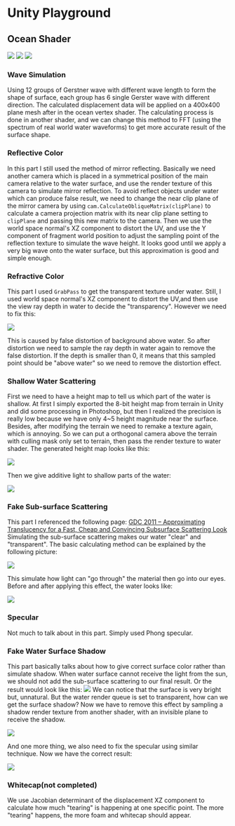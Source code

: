 # Unity Playground
## Ocean Shader
![](https://upload-images.jianshu.io/upload_images/16037344-9e9f4abbe25da73f.png)
![](https://upload-images.jianshu.io/upload_images/16037344-313c512ff0e4a11b.png)
![](https://upload-images.jianshu.io/upload_images/16037344-d7580d01f4fe3225.png)

### Wave Simulation
Using 12 groups of Gerstner wave with different wave length to form the shape of surface,  each group has 6 single Gerster wave with different direction. The calculated displacement data will be applied on a 400x400 plane mesh after in the ocean vertex shader. The calculating process is done in another shader, and we can change this method to FFT (using the spectrum of real world water waveforms) to get more accurate result of the surface shape.

### Reflective Color
In this part I still used the method of mirror reflecting. Basically we need another camera which is placed in a symmetrical position of the main camera relative to the water surface, and use the render texture of this camera to simulate mirror reflection. To avoid reflect objects under water which can produce false result, we need to change the near clip plane of the mirror camera by using `cam.CalculateObliqueMatrix(clipPlane)` to calculate a camera projection matrix with its near clip plane setting to `clipPlane` and passing this new matrix to the camera. Then we use the world space normal's XZ component to distort the UV, and use the Y component of fragment world position to adjust the sampling point of the reflection texture to simulate the wave height. It looks good until we apply a very big wave onto the water surface, but this approximation is good and simple enough.

### Refractive Color
This part I used `GrabPass` to get the transparent texture under water. Still, I used world space normal's XZ component to distort the UV,and then use the view ray depth in water to decide the "transparency".  However we need to fix this:

![](https://upload-images.jianshu.io/upload_images/16037344-7da537823a5226c1.png)

This is caused by false distortion of background above water. So after distortion we need to sample the ray depth in water again to remove the false distortion. If the depth is smaller than 0, it means that this sampled point should be "above water" so we need to remove the distortion effect.

### Shallow Water Scattering
First we need to have a height map to tell us which part of the water is shallow. At first I simply exported the 8-bit height map from terrain in Unity and did some processing in Photoshop, but then I realized the precision is really low because we have only 4~5 height magnitude near the surface. Besides, after modifying the terrain we need to remake a texture again, which is annoying. So we can put a orthogonal camera above the terrain with culling mask only set to terrain, then pass the render texture to water shader.
The generated height map looks like this:

![](https://upload-images.jianshu.io/upload_images/16037344-6b7cef1e06853632.png)

Then we give additive light to shallow parts of the water:

![](https://upload-images.jianshu.io/upload_images/16037344-54c138a82547a96a.png)


### Fake Sub-surface Scattering
This part I referenced the following page:
[GDC 2011 – Approximating Translucency for a Fast, Cheap and Convincing Subsurface Scattering Look](https://colinbarrebrisebois.com/2011/03/07/gdc-2011-approximating-translucency-for-a-fast-cheap-and-convincing-subsurface-scattering-look/)
Simulating the sub-surface scattering makes our water "clear" and "transparent".
The basic calculating method can be explained by the following picture:

![](https://upload-images.jianshu.io/upload_images/16037344-0de1851e4b4d3911.png)

This simulate how light can "go through" the material then go into our eyes.
Before and after applying this effect, the water looks like:

![](https://upload-images.jianshu.io/upload_images/16037344-01765a924c87b529.png)


### Specular
Not much to talk about in this part. Simply used Phong specular.

### Fake Water Surface Shadow
This part basically talks about how to give correct surface color rather than simulate shadow. When water surface cannot receive the light from the sun, we should not add the sub-surface scattering to our final result. Or the result would look like this:
![](https://upload-images.jianshu.io/upload_images/16037344-1052e1b01743e816.png)
We can notice that the surface is very bright but, unnatural. But the water render queue is set to transparent, how can we get the surface shadow? Now we have to remove this effect by sampling a shadow render texture from another shader, with an invisible plane to receive the shadow.

![](https://upload-images.jianshu.io/upload_images/16037344-db0961767dcb3113.png)

And one more thing, we also need to fix the specular using similar technique.
Now we have the correct result:

![](https://upload-images.jianshu.io/upload_images/16037344-a67285d60556ca4e.png)

### Whitecap(not completed)
We use Jacobian determinant of the displacement XZ component to calculate how much "tearing" is happening at one specific point. The more "tearing" happens, the more foam and whitecap should appear. 
